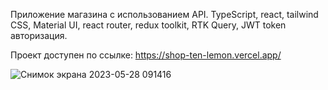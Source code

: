 Приложение магазина с использованием API. TypeScript, react, tailwind CSS, Material UI, react router, redux toolkit, RTK Query, JWT token авторизация.

Проект доступен по ссылке: https://shop-ten-lemon.vercel.app/

![Снимок экрана 2023-05-28 091416](https://github.com/SergeiKazanin/shop/assets/105712313/50651ff0-c522-41f1-a250-b619909e9696)
